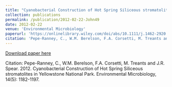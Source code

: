 ```yaml
---
title: "Cyanobacterial Construction of Hot Spring Siliceous stromatolites in Yellowstone National Park"
collection: publications
permalink: /publication/2012-02-22-John49
date: 2012-02-22
venue: 'Environmental Microbiology'
paperurl: 'https://onlinelibrary.wiley.com/doi/abs/10.1111/j.1462-2920.2012.02698.x'
citation: 'Pepe-Ranney, C., W.M. Berelson, F.A. Corsetti, M. Treants and J.R. Spear.  2012.  Cyanobacterial Construction of Hot Spring Siliceous stromatolites in Yellowstone National Park.  Environmental Microbiology, 14(5): 1182-1197.'
---
```


<a href='https://onlinelibrary.wiley.com/doi/abs/10.1111/j.1462-2920.2012.02698.x'>Download paper here</a>

Citation: Pepe-Ranney, C., W.M. Berelson, F.A. Corsetti, M. Treants and J.R. Spear.  2012.  Cyanobacterial Construction of Hot Spring Siliceous stromatolites in Yellowstone National Park.  Environmental Microbiology, 14(5): 1182-1197.